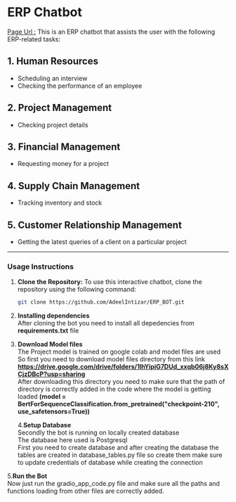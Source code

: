 # ERP Chatbot
[Page Url :](https://www.iiu.edu.pk/)
This is an ERP chatbot that assists the user with the following ERP-related tasks:

## 1. Human Resources
- Scheduling an interview
- Checking the performance of an employee

## 2. Project Management
- Checking project details

## 3. Financial Management
- Requesting money for a project

## 4. Supply Chain Management
- Tracking inventory and stock

## 5. Customer Relationship Management
- Getting the latest queries of a client on a particular project

---

### **Usage Instructions**

1. **Clone the Repository:**
   To use this interactive chatbot, clone the repository using the following command:
   ```bash
   git clone https://github.com/AdeelIntizar/ERP_BOT.git
2. **Installing dependencies**  
  After cloning the bot you need to install all depedencies from **requirements.txt** file  
3. **Download Model files**  
  The Project model is trained on google colab and model files are used  
  So first you need to download model files directory from this link **https://drive.google.com/drive/folders/1lhYipiG7DUd_xxqb06j8Ky8sXCjzDBcP?usp=sharing**  
  After downloading this directory you need to make sure that the path of directory is correctly added in the code where the model is getting loaded **(model = BertForSequenceClassification.from_pretrained("checkpoint-210", use_safetensors=True))**

   4.**Setup Database**  
  Secondly the bot is running on locally created database  
  The database here used is Postgresql  
  First you need to create database and after creating the database the tables are created in database_tables.py file so create them make sure to update credentials of database while creating the connection

5.**Run the Bot**  
  Now just run the gradio_app_code.py file and  make sure all the paths and functions loading from other files are correctly added.  
  
